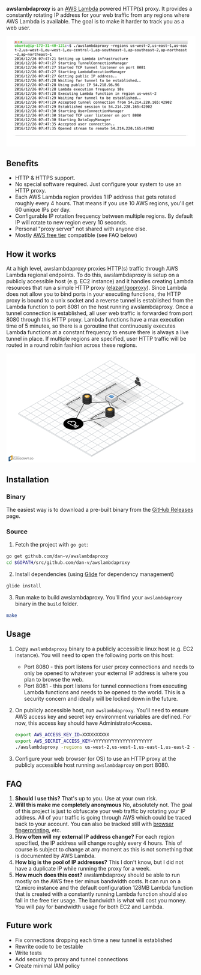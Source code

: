 <b>awslambdaproxy</b> is an [AWS Lambda](https://aws.amazon.com/lambda/) powered HTTP(s) proxy. It provides a constantly rotating IP address for your web traffic from any regions where AWS Lambda is available. The goal is to make it harder to track you as a web user.

![](/images/overview.gif?raw=true)

## Benefits
* HTTP & HTTPS support.
* No special software required. Just configure your system to use an HTTP proxy.
* Each AWS Lambda region provides 1 IP address that gets rotated roughly every 4 hours. That means if you use 10 AWS regions, you'll get 60 unique IPs per day.
* Configurable IP rotation frequency between multiple regions. By default IP will rotate to new region every 10 seconds.
* Personal "proxy server" not shared with anyone else.
* Mostly [AWS free tier](https://aws.amazon.com/free/) compatible (see FAQ below)

## How it works
At a high level, awslambdaproxy proxies HTTP(s) traffic through AWS Lambda regional endpoints. To do this, awslambdaproxy is setup on a publicly accessible host (e.g. EC2 instance) and it handles creating Lambda resources that run a simple HTTP proxy ([elazarl/goproxy](https://github.com/elazarl/goproxy)). Since Lambda does not allow you to bind ports in your executing functions, the HTTP proxy is bound to a unix socket and a reverse tunnel is established from the Lambda function to port 8081 on the host running awslambdaproxy. Once a tunnel connection is established, all user web traffic is forwarded from port 8080 through this HTTP proxy. Lambda functions have a max execution time of 5 minutes, so there is a goroutine that continuously executes Lambda functions at a constant frequency to ensure there is always a live tunnel in place. If multiple regions are specified, user HTTP traffic will be routed in a round robin fashion across these regions.

![](/images/how-it-works.png?raw=true)

## Installation

### Binary
The easiest way is to download a pre-built binary from the [GitHub Releases](https://github.com/dan-v/awslambdaproxy/releases) page.

### Source
1. Fetch the project with `go get`:

  ```sh
  go get github.com/dan-v/awslambdaproxy
  cd $GOPATH/src/github.com/dan-v/awslambdaproxy
  ```

2. Install dependencies (using [Glide](https://github.com/Masterminds/glide) for dependency management)

  ```sh
  glide install
  ```

3. Run make to build awslambdaproxy. You'll find your `awslambdaproxy` binary in the `build` folder.

  ```sh
  make
  ```

## Usage

1. Copy `awslambdaproxy` binary to a publicly accessible linux host (e.g. EC2 instance). You will need to open the following ports on this host:

    * Port 8080 - this port listens for user proxy connections and needs to only be opened to whatever your external IP address is where you plan to browse the web.
    * Port 8081 - this port listens for tunnel connections from executing Lambda functions and needs to be opened to the world. This is a security concern and ideally will be locked down in the future.

2. On publicly accessible host, run `awslambdaproxy`. You'll need to ensure AWS access key and secret key environment variables are defined. For now, this access key should have AdministratorAccess.

    ```sh
    export AWS_ACCESS_KEY_ID=XXXXXXXXXX
    export AWS_SECRET_ACCESS_KEY=YYYYYYYYYYYYYYYYYYYYYY
    ./awslambdaproxy -regions us-west-2,us-west-1,us-east-1,us-east-2 -frequency 10
    ```
    
3. Configure your web browser (or OS) to use an HTTP proxy at the publicly accessible host running `awslambdaproxy` on port 8080.

## FAQ
1. <b>Should I use this?</b> That's up to you. Use at your own risk.
2. <b>Will this make me completely anonymous</b> No, absolutely not. The goal of this project is just to obfuscate your web traffic by rotating your IP address. All of your traffic is going through AWS which could be traced back to your account. You can also be tracked still with [browser fingerprinting](https://panopticlick.eff.org/), etc.
3. <b>How often will my external IP address change?</b> For each region specified, the IP address will change roughly every 4 hours. This of course is subject to change at any moment as this is not something that is documented by AWS Lambda.
4. <b>How big is the pool of IP addresses?</b> This I don't know, but I did not have a duplicate IP while running the proxy for a week.
5. <b>How much does this cost?</b> awslambdaproxy should be able to run mostly on the AWS free tier minus bandwidth costs. It can run on a t2.micro instance and the default configuration 128MB Lambda function that is created with a constantly running Lambda function should also fall in the free tier usage. The bandwidth is what will cost you money. You will pay for bandwidth usage for both EC2 and Lambda.

## Future work
* Fix connections dropping each time a new tunnel is established
* Rewrite code to be testable
* Write tests
* Add security to proxy and tunnel connections
* Create minimal IAM policy
